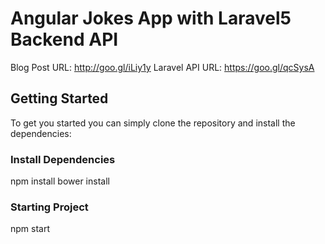 ﻿# Angular Jokes App with Laravel5 Backend API 

Blog Post URL: http://goo.gl/iLiy1y
Laravel API URL: https://goo.gl/qcSysA

## Getting Started

To get you started you can simply clone the repository and install the dependencies:


### Install Dependencies

npm install 
bower install

### Starting Project
npm start